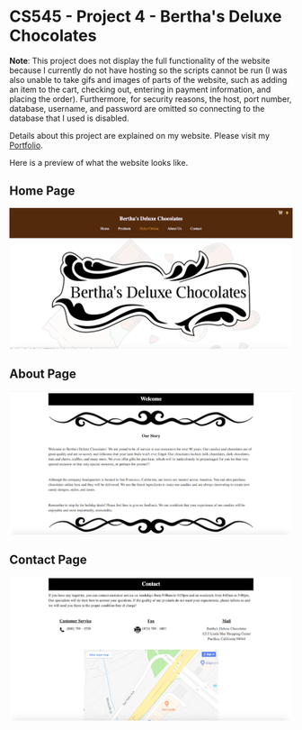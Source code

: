 # CS545 - Project 4 - Bertha's Deluxe Chocolates
**Note**: This project does not display the full functionality of the website because I currently do not have hosting so the scripts cannot be run (I was also unable to take gifs and images of parts of the website, such as adding an item to the cart, checking out, entering in payment information, and placing the order). Furthermore, for security reasons, the host, port number, database, username, and password are omitted so connecting to the database that I used is disabled.

Details about this project are explained on my website. Please visit my [Portfolio](https://ennoiamai.github.io/Portfolio/web_applications/CS545/project4_details.html).

<!-- Follow this [link](http://jadran.sdsu.edu/~jadrn041/proj3/index.html) to view the project. -->

Here is a preview of what the website looks like. 

## Home Page
![CS545_Project4__preview](../images_readme/CS545_Project4_home.png)




## About Page
![CS545_Project4__preview](../images_readme/CS545_Project4_about.png)




## Contact Page
![CS545_Project4__preview](../images_readme/CS545_Project4_contact.png)



